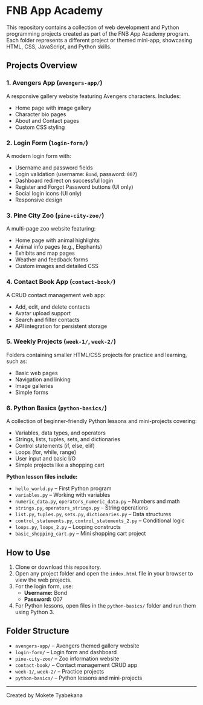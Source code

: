 # FNB App Academy

This repository contains a collection of web development and Python programming projects created as part of the FNB App Academy program. Each folder represents a different project or themed mini-app, showcasing HTML, CSS, JavaScript, and Python skills.

## Projects Overview

### 1. Avengers App (`avengers-app/`)
A responsive gallery website featuring Avengers characters. Includes:
- Home page with image gallery
- Character bio pages
- About and Contact pages
- Custom CSS styling

### 2. Login Form (`login-form/`)
A modern login form with:
- Username and password fields
- Login validation (username: `Bond`, password: `007`)
- Dashboard redirect on successful login
- Register and Forgot Password buttons (UI only)
- Social login icons (UI only)
- Responsive design

### 3. Pine City Zoo (`pine-city-zoo/`)
A multi-page zoo website featuring:
- Home page with animal highlights
- Animal info pages (e.g., Elephants)
- Exhibits and map pages
- Weather and feedback forms
- Custom images and detailed CSS

### 4. Contact Book App (`contact-book/`)
A CRUD contact management web app:
- Add, edit, and delete contacts
- Avatar upload support
- Search and filter contacts
- API integration for persistent storage

### 5. Weekly Projects (`week-1/`, `week-2/`)
Folders containing smaller HTML/CSS projects for practice and learning, such as:
- Basic web pages
- Navigation and linking
- Image galleries
- Simple forms

### 6. Python Basics (`python-basics/`)
A collection of beginner-friendly Python lessons and mini-projects covering:
- Variables, data types, and operators
- Strings, lists, tuples, sets, and dictionaries
- Control statements (if, else, elif)
- Loops (for, while, range)
- User input and basic I/O
- Simple projects like a shopping cart

**Python lesson files include:**
- `hello_world.py` – First Python program
- `variables.py` – Working with variables
- `numeric_data.py`, `operators_numeric_data.py` – Numbers and math
- `strings.py`, `operators_strings.py` – String operations
- `list.py`, `tuples.py`, `sets.py`, `dictionaries.py` – Data structures
- `control_statements.py`, `control_statements_2.py` – Conditional logic
- `loops.py`, `loops_2.py` – Looping constructs
- `basic_shopping_cart.py` – Mini shopping cart project

## How to Use

1. Clone or download this repository.
2. Open any project folder and open the `index.html` file in your browser to view the web projects.
3. For the login form, use:
   - **Username:** Bond
   - **Password:** 007
4. For Python lessons, open files in the `python-basics/` folder and run them using Python 3.

## Folder Structure

- `avengers-app/` – Avengers themed gallery website
- `login-form/` – Login form and dashboard
- `pine-city-zoo/` – Zoo information website
- `contact-book/` – Contact management CRUD app
- `week-1/`, `week-2/` – Practice projects
- `python-basics/` – Python lessons and mini-projects

---

Created by Mokete Tyabekana